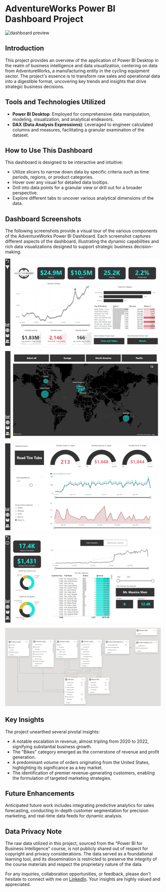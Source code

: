 # AdventureWorks Power BI Dashboard Project

<img src="Images/intro.gif" alt="dashboard preview" width="1000">

## Introduction

This project provides an overview of the application of Power BI Desktop in the realm of business intelligence and data visualization, centering on data from AdventureWorks, a manufacturing entity in the cycling equipment sector. The project's essence is to transform raw sales and operational data into a digestible format, uncovering key trends and insights that drive strategic business decisions.

## Tools and Technologies Utilized

- **Power BI Desktop**: Employed for comprehensive data manipulation, modeling, visualization, and analytical endeavors.
- **DAX (Data Analysis Expressions)**: Leveraged to engineer calculated columns and measures, facilitating a granular examination of the dataset.

## How to Use This Dashboard

This dashboard is designed to be interactive and intuitive:
- Utilize slicers to narrow down data by specific criteria such as time periods, regions, or product categories.
- Hover over any visual for detailed data tooltips.
- Drill into data points for a granular view or drill out for a broader perspective.
- Explore different tabs to uncover various analytical dimensions of the data.

## Dashboard Screenshots
The following screenshots provide a visual tour of the various components of the AdventureWorks Power BI Dashboard. Each screenshot captures different aspects of the dashboard, illustrating the dynamic capabilities and rich data visualizations designed to support strategic business decision-making.

![dashboard preview](Images/dashboard1.png)

![dashboard preview](Images/dashboard2.png)

![dashboard preview](Images/dashboard3.png)

![dashboard preview](Images/dashboard4.png)

![the data model](Images/model.png)

## Key Insights

The project unearthed several pivotal insights:
- A notable escalation in revenue, almost tripling from 2020 to 2022, signifying substantial business growth.
- The "Bikes" category emerged as the cornerstone of revenue and profit generation.
- A predominant volume of orders originating from the United States, highlighting its significance as a key market.
- The identification of premier revenue-generating customers, enabling the formulation of targeted marketing strategies.

## Future Enhancements

Anticipated future work includes integrating predictive analytics for sales forecasting, conducting in-depth customer segmentation for precision marketing, and real-time data feeds for dynamic analysis.

## Data Privacy Note

The raw data utilized in this project, sourced from the "Power BI for Business Intelligence" course, is not publicly shared out of respect for copyright and privacy considerations. The data served as a foundational learning tool, and its dissemination is restricted to preserve the integrity of the course materials and respect the proprietary nature of the data.

For any inquiries, collaboration opportunities, or feedback, please don't hesitate to connect with me on [LinkedIn](https://www.linkedin.com/in/hamidrezarahimi/). Your insights are highly valued and appreciated.
